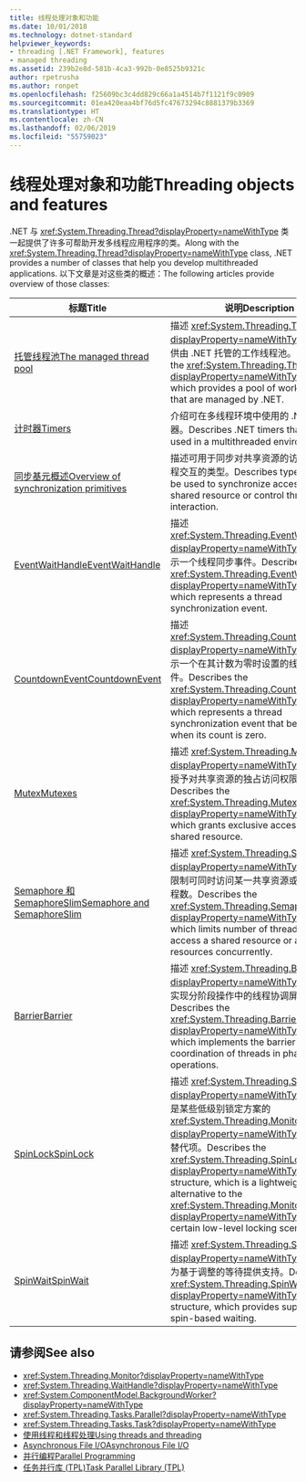 ```yaml
---
title: 线程处理对象和功能
ms.date: 10/01/2018
ms.technology: dotnet-standard
helpviewer_keywords:
- threading [.NET Framework], features
- managed threading
ms.assetid: 239b2e8d-581b-4ca3-992b-0e8525b9321c
author: rpetrusha
ms.author: ronpet
ms.openlocfilehash: f25609bc3c4dd829c66a1a4514b7f1121f9c0909
ms.sourcegitcommit: 01ea420eaa4bf76d5fc47673294c8881379b3369
ms.translationtype: HT
ms.contentlocale: zh-CN
ms.lasthandoff: 02/06/2019
ms.locfileid: "55759023"
---
```

# <a name="threading-objects-and-features"></a><span data-ttu-id="7cbda-102">线程处理对象和功能</span><span class="sxs-lookup"><span data-stu-id="7cbda-102">Threading objects and features</span></span>

<span data-ttu-id="7cbda-103">.NET 与 <xref:System.Threading.Thread?displayProperty=nameWithType> 类一起提供了许多可帮助开发多线程应用程序的类。</span><span class="sxs-lookup"><span data-stu-id="7cbda-103">Along with the <xref:System.Threading.Thread?displayProperty=nameWithType> class, .NET provides a number of classes that help you develop multithreaded applications.</span></span> <span data-ttu-id="7cbda-104">以下文章是对这些类的概述：</span><span class="sxs-lookup"><span data-stu-id="7cbda-104">The following articles provide overview of those classes:</span></span>

|<span data-ttu-id="7cbda-105">标题</span><span class="sxs-lookup"><span data-stu-id="7cbda-105">Title</span></span>|<span data-ttu-id="7cbda-106">说明</span><span class="sxs-lookup"><span data-stu-id="7cbda-106">Description</span></span>|  
|-----------|-----------------|  
|[<span data-ttu-id="7cbda-107">托管线程池</span><span class="sxs-lookup"><span data-stu-id="7cbda-107">The managed thread pool</span></span>](the-managed-thread-pool.md)|<span data-ttu-id="7cbda-108">描述 <xref:System.Threading.ThreadPool?displayProperty=nameWithType> 类，它提供由 .NET 托管的工作线程池。</span><span class="sxs-lookup"><span data-stu-id="7cbda-108">Describes the <xref:System.Threading.ThreadPool?displayProperty=nameWithType> class, which provides a pool of worker threads that are managed by .NET.</span></span>|  
|[<span data-ttu-id="7cbda-109">计时器</span><span class="sxs-lookup"><span data-stu-id="7cbda-109">Timers</span></span>](timers.md)|<span data-ttu-id="7cbda-110">介绍可在多线程环境中使用的 .NET 计时器。</span><span class="sxs-lookup"><span data-stu-id="7cbda-110">Describes .NET timers that can be used in a multithreaded environment.</span></span>|
|[<span data-ttu-id="7cbda-111">同步基元概述</span><span class="sxs-lookup"><span data-stu-id="7cbda-111">Overview of synchronization primitives</span></span>](overview-of-synchronization-primitives.md)|<span data-ttu-id="7cbda-112">描述可用于同步对共享资源的访问或控制线程交互的类型。</span><span class="sxs-lookup"><span data-stu-id="7cbda-112">Describes types that can be used to synchronize access to a shared resource or control thread interaction.</span></span>|
|[<span data-ttu-id="7cbda-113">EventWaitHandle</span><span class="sxs-lookup"><span data-stu-id="7cbda-113">EventWaitHandle</span></span>](eventwaithandle.md)|<span data-ttu-id="7cbda-114">描述 <xref:System.Threading.EventWaitHandle?displayProperty=nameWithType> 类，它表示一个线程同步事件。</span><span class="sxs-lookup"><span data-stu-id="7cbda-114">Describes the <xref:System.Threading.EventWaitHandle?displayProperty=nameWithType> class, which represents a thread synchronization event.</span></span>|
|[<span data-ttu-id="7cbda-115">CountdownEvent</span><span class="sxs-lookup"><span data-stu-id="7cbda-115">CountdownEvent</span></span>](countdownevent.md)|<span data-ttu-id="7cbda-116">描述 <xref:System.Threading.CountdownEvent?displayProperty=nameWithType> 类，它表示一个在其计数为零时设置的线程同步事件。</span><span class="sxs-lookup"><span data-stu-id="7cbda-116">Describes the <xref:System.Threading.CountdownEvent?displayProperty=nameWithType> class, which represents a thread synchronization event that becomes set when its count is zero.</span></span>|
|[<span data-ttu-id="7cbda-117">Mutex</span><span class="sxs-lookup"><span data-stu-id="7cbda-117">Mutexes</span></span>](mutexes.md)|<span data-ttu-id="7cbda-118">描述 <xref:System.Threading.Mutex?displayProperty=nameWithType> 类，它可授予对共享资源的独占访问权限。</span><span class="sxs-lookup"><span data-stu-id="7cbda-118">Describes the <xref:System.Threading.Mutex?displayProperty=nameWithType> class, which grants exclusive access to a shared resource.</span></span>|
|[<span data-ttu-id="7cbda-119">Semaphore 和 SemaphoreSlim</span><span class="sxs-lookup"><span data-stu-id="7cbda-119">Semaphore and SemaphoreSlim</span></span>](semaphore-and-semaphoreslim.md)|<span data-ttu-id="7cbda-120">描述 <xref:System.Threading.Semaphore?displayProperty=nameWithType>，它用于限制可同时访问某一共享资源或资源池的线程数。</span><span class="sxs-lookup"><span data-stu-id="7cbda-120">Describes the <xref:System.Threading.Semaphore?displayProperty=nameWithType> class, which limits number of threads that can access a shared resource or a pool of resources concurrently.</span></span>|
|[<span data-ttu-id="7cbda-121">Barrier</span><span class="sxs-lookup"><span data-stu-id="7cbda-121">Barrier</span></span>](barrier.md)|<span data-ttu-id="7cbda-122">描述 <xref:System.Threading.Barrier?displayProperty=nameWithType> 类，它可实现分阶段操作中的线程协调屏障模式。</span><span class="sxs-lookup"><span data-stu-id="7cbda-122">Describes the <xref:System.Threading.Barrier?displayProperty=nameWithType> class, which implements the barrier pattern for coordination of threads in phased operations.</span></span>|
|[<span data-ttu-id="7cbda-123">SpinLock</span><span class="sxs-lookup"><span data-stu-id="7cbda-123">SpinLock</span></span>](spinlock.md)|<span data-ttu-id="7cbda-124">描述 <xref:System.Threading.SpinLock?displayProperty=nameWithType> 结构，它是某些低级别锁定方案的 <xref:System.Threading.Monitor?displayProperty=nameWithType> 类的轻型替代项。</span><span class="sxs-lookup"><span data-stu-id="7cbda-124">Describes the <xref:System.Threading.SpinLock?displayProperty=nameWithType> structure, which is a lightweight alternative to the <xref:System.Threading.Monitor?displayProperty=nameWithType> class for certain low-level locking scenarios.</span></span>|
|[<span data-ttu-id="7cbda-125">SpinWait</span><span class="sxs-lookup"><span data-stu-id="7cbda-125">SpinWait</span></span>](spinwait.md)|<span data-ttu-id="7cbda-126">描述 <xref:System.Threading.SpinWait?displayProperty=nameWithType> 结构，它为基于调整的等待提供支持。</span><span class="sxs-lookup"><span data-stu-id="7cbda-126">Describes the <xref:System.Threading.SpinWait?displayProperty=nameWithType> structure, which provides support for spin-based waiting.</span></span>|

## <a name="see-also"></a><span data-ttu-id="7cbda-127">请参阅</span><span class="sxs-lookup"><span data-stu-id="7cbda-127">See also</span></span>

- <xref:System.Threading.Monitor?displayProperty=nameWithType>
- <xref:System.Threading.WaitHandle?displayProperty=nameWithType>
- <xref:System.ComponentModel.BackgroundWorker?displayProperty=nameWithType>
- <xref:System.Threading.Tasks.Parallel?displayProperty=nameWithType>
- <xref:System.Threading.Tasks.Task?displayProperty=nameWithType>
- [<span data-ttu-id="7cbda-128">使用线程和线程处理</span><span class="sxs-lookup"><span data-stu-id="7cbda-128">Using threads and threading</span></span>](using-threads-and-threading.md)
- [<span data-ttu-id="7cbda-129">Asynchronous File I/O</span><span class="sxs-lookup"><span data-stu-id="7cbda-129">Asynchronous File I/O</span></span>](../io/asynchronous-file-i-o.md)
- [<span data-ttu-id="7cbda-130">并行编程</span><span class="sxs-lookup"><span data-stu-id="7cbda-130">Parallel Programming</span></span>](../parallel-programming/index.md)
- [<span data-ttu-id="7cbda-131">任务并行库 (TPL)</span><span class="sxs-lookup"><span data-stu-id="7cbda-131">Task Parallel Library (TPL)</span></span>](../parallel-programming/task-parallel-library-tpl.md)
